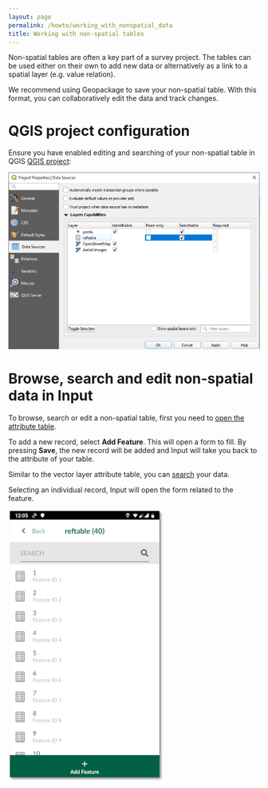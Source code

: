 ```yaml
---
layout: page
permalink: /howto/working_with_nonspatial_data
title: Working with non-spatial tables
---
```


Non-spatial tables are often a key part of a survey project. The tables can be used either on their own to add new data or alternatively as a link to a spatial layer (e.g. value relation).

We recommend using Geopackage to save your non-spatial table. With this format, you can collaboratively edit the data and track changes.

# QGIS project configuration

Ensure you have enabled editing and searching of your non-spatial table in QGIS [QGIS project](https://docs.qgis.org/3.10/en/docs/user_manual/introduction/qgis_configuration.html?highlight=properties#data-sources-properties):

![browse_enable](../images/qgis_nonspatial_properties.png)

# Browse, search and edit non-spatial data in Input

To browse, search or edit a non-spatial table, first you need to [open the attribute table](/howto/browse_data.html).

To add a new record, select **Add Feature**. This will open a form to fill. By pressing **Save**, the new record will be added and Input will take you back to the attribute of your table.

Similar to the vector layer attribute table, you can [search](/howto/search_data.html) your data.

Selecting an individual record, Input will open the form related to the feature.

![display_name](../images/input_nonspatial_data.png)
